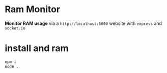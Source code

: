 # Ram Monitor
**Monitor RAM usage** via a `http://localhost:5000` website with `express` and `socket.io`

# install and ram
```sh
npm i
node .
```
